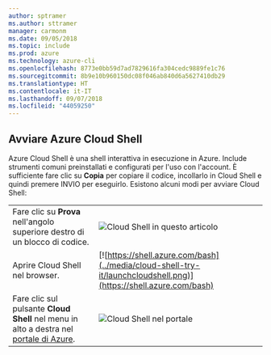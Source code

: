 ```yaml
---
author: sptramer
ms.author: sttramer
manager: carmonm
ms.date: 09/05/2018
ms.topic: include
ms.prod: azure
ms.technology: azure-cli
ms.openlocfilehash: 8773e0bb59d7ad7829616fa304cedc9889fe1c76
ms.sourcegitcommit: 8b9e10b960150dc08f046ab840d6a5627410db29
ms.translationtype: HT
ms.contentlocale: it-IT
ms.lasthandoff: 09/07/2018
ms.locfileid: "44059250"
---
```

## <a name="launch-azure-cloud-shell"></a>Avviare Azure Cloud Shell

Azure Cloud Shell è una shell interattiva in esecuzione in Azure. Include strumenti comuni preinstallati e configurati per l'uso con l'account. È sufficiente fare clic su **Copia** per copiare il codice, incollarlo in Cloud Shell e quindi premere INVIO per eseguirlo.  Esistono alcuni modi per avviare Cloud Shell:

|   | |
|-----------------------------------------------|---|
| Fare clic su **Prova** nell'angolo superiore destro di un blocco di codice. | ![Cloud Shell in questo articolo](../media/cloud-shell-try-it/cli-try-it.png) |
| Aprire Cloud Shell nel browser. | [![https://shell.azure.com/bash](../media/cloud-shell-try-it/launchcloudshell.png)](https://shell.azure.com/bash) |
| Fare clic sul pulsante **Cloud Shell** nel menu in alto a destra nel [portale di Azure](https://portal.azure.com). | ![Cloud Shell nel portale](../media/cloud-shell-try-it/cloud-shell-menu.png) |

